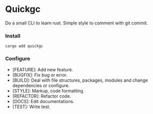# Quickgc 

Do a small CLI to learn rust.
Simple style to comment with git commit.

### Install

`cargo add quickgc` 

### Configure

- [FEATURE]: Add new feature.
- [BUGFIX]: Fix bug or error.
- [BUILD]: Deal with file structures, packages, modules and change dependencies or configure. 
- [STYLE]: Markup, code formatting.
- [REFACTOR]: Refactor code. 
- [DOCS]: Edit documentations.
- [TEST]: Write test.
